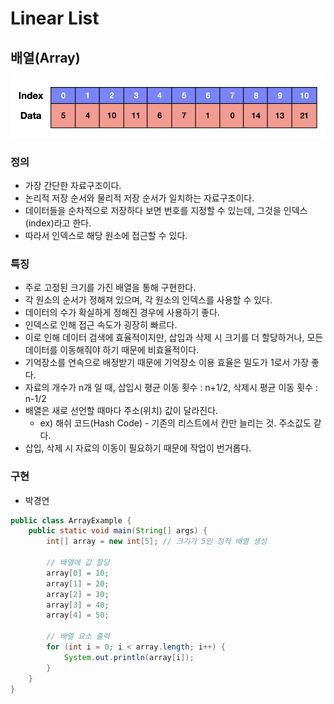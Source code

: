# Linear List

## 배열(Array)

![Untitled](Linear_List/Untitled.png)

### 정의

- 가장 간단한 자료구조이다.
- 논리적 저장 순서와 물리적 저장 순서가 일치하는 자료구조이다.
- 데이터들을 순차적으로 저장하다 보면 번호를 지정할 수 있는데, 그것을 인덱스(index)라고 한다.
- 따라서 인덱스로 해당 원소에 접근할 수 있다.

### **특징**

- 주로 고정된 크기를 가진 배열을 통해 구현한다.
- 각 원소의 순서가 정해져 있으며, 각 원소의 인덱스를 사용할 수 있다.
- 데이터의 수가 확실하게 정해진 경우에 사용하기 좋다.
- 인덱스로 인해 접근 속도가 굉장히 빠르다.
- 이로 인해 데이터 검색에 효율적이지만, 삽입과 삭제 시 크기를 더 할당하거나, 모든 데이터를 이동해줘야 하기 때문에 비효율적이다.
- 기억장소를 연속으로 배정받기 때문에 기억장소 이용 효율은 밀도가 1로서 가장 좋다.
- 자료의 개수가 n개 일 때, 삽입시 평균 이동 횟수 : n+1/2, 삭제시 평균 이동 횟수 : n-1/2
- 배열은 새로 선언할 때마다 주소(위치) 값이 달라진다.
    - ex) 해쉬 코드(Hash Code) - 기존의 리스트에서 칸만 늘리는 것. 주소값도 같다.
- 삽입, 삭제 시 자료의 이동이 필요하기 때문에 작업이 번거롭다.

### **구현**

- 박경연

```java
public class ArrayExample {
    public static void main(String[] args) {
        int[] array = new int[5]; // 크기가 5인 정적 배열 생성
        
        // 배열에 값 할당
        array[0] = 10;
        array[1] = 20;
        array[2] = 30;
        array[3] = 40;
        array[4] = 50;
        
        // 배열 요소 출력
        for (int i = 0; i < array.length; i++) {
            System.out.println(array[i]);
        }
    }
}
```